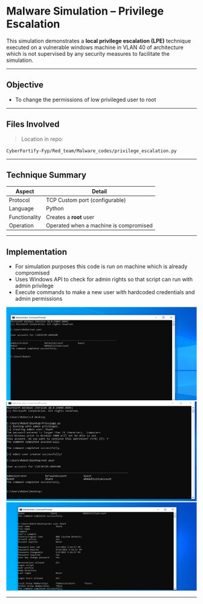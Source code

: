 # Malware Simulation – Privilege Escalation

This simulation demonstrates a **local privilege escalation (LPE)** technique executed on a vulnerable windows machine in VLAN 40 of architecture which is not supervised by any security measures to facilitate the simulation.

---

## Objective
- To change the permissions of low privileged user to root

---

## Files Involved

> Location in repo:
```
CyberFortify-Fyp/Red_team/Malware_codes/privilege_escalation.py
```

---

## Technique Summary

| Aspect            | Detail                                      |
|-------------------|---------------------------------------------|
| Protocol          | TCP Custom port (configurable)              |
| Language          | Python                                      |
| Functionality     | Creates a **root** user                     |
| Operation         | Operated when a machine is compromised      |

---

## Implementation

- For simulation purposes this code is run on machine which is already compromised
- Uses Windows API to check for admin rights so that script can run with admin privilege
- Execute commands to make a new user with hardcoded credentials and admin permissions

![Privilege Escalation Execution](/assets/screenshots/priv_esc/priv1.jpeg)
![Privilege Escalation Execution](/assets/screenshots/priv_esc/priv2.jpeg)
![Privilege Escalation Execution](/assets/screenshots/priv_esc/priv3.jpeg)

---

